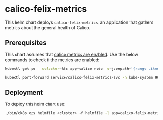 # calico-felix-metrics

This helm chart deploys `calico-felix-metrics`, an application that gathers metrics about the general health of Calico.

## Prerequisites

This chart assumes that [calico metrics are enabled](https://docs.projectcalico.org/maintenance/monitor/monitor-component-metrics).
Use the below commands to check if the metrics are enabled:

```bash
kubectl get po --selector=k8s-app=calico-node -o=jsonpath='{range .items[*]}{.metadata.annotations.prometheus\.io/scrape=="true"}{.metadata.name}{"\n"}{end}' -n kube-system

kubectl port-forward service/calico-felix-metrics-svc -n kube-system 9091:9091
```

## Deployment

To deploy this helm chart use:

```bash
./bin/ck8s ops helmfile <cluster> -f helmfile -l app=calico-felix-metrics apply
```
